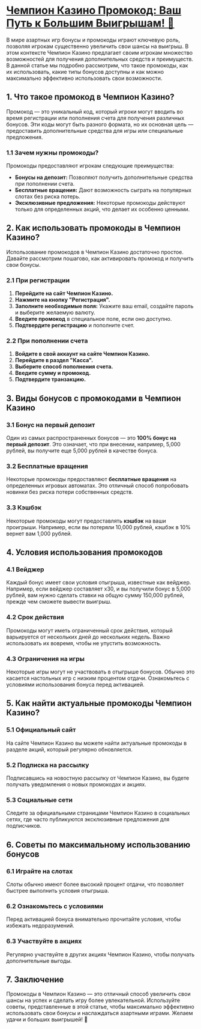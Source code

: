# [Чемпион Казино Промокод: Ваш Путь к Большим Выигрышам! 🎉](https://temon-gter.cfd/go/9n8?p56190p303844p3509t17502)

В мире азартных игр бонусы и промокоды играют ключевую роль, позволяя игрокам существенно увеличить свои шансы на выигрыш. В этом контексте Чемпион Казино предлагает своим игрокам множество возможностей для получения дополнительных средств и преимуществ. В данной статье мы подробно рассмотрим, что такое промокоды, как их использовать, какие типы бонусов доступны и как можно максимально эффективно использовать свои возможности.

## 1. Что такое промокод в Чемпион Казино?

Промокод — это уникальный код, который игроки могут вводить во время регистрации или пополнения счета для получения различных бонусов. Эти коды могут быть разного формата, но их основная цель — предоставить дополнительные средства для игры или специальные предложения.

### 1.1 Зачем нужны промокоды?

Промокоды предоставляют игрокам следующие преимущества:

* **Бонусы на депозит:** Позволяют получить дополнительные средства при пополнении счета.
* **Бесплатные вращения:** Дают возможность сыграть на популярных слотах без риска потерь.
* **Эксклюзивные предложения:** Некоторые промокоды действуют только для определенных акций, что делает их особенно ценными.

## 2. Как использовать промокоды в Чемпион Казино?

Использование промокодов в Чемпион Казино достаточно простое. Давайте рассмотрим пошагово, как активировать промокод и получить свои бонусы.

### 2.1 При регистрации

1. **Перейдите на сайт Чемпион Казино.**
2. **Нажмите на кнопку "Регистрация".**
3. **Заполните необходимые поля:** Укажите ваш email, создайте пароль и выберите желаемую валюту.
4. **Введите промокод** в специальное поле, если оно доступно.
5. **Подтвердите регистрацию** и пополните счет.

### 2.2 При пополнении счета

1. **Войдите в свой аккаунт на сайте Чемпион Казино.**
2. **Перейдите в раздел "Касса".**
3. **Выберите способ пополнения счета.**
4. **Введите сумму и промокод.**
5. **Подтвердите транзакцию.**

## 3. Виды бонусов с промокодами в Чемпион Казино

### 3.1 Бонус на первый депозит

Один из самых распространенных бонусов — это **100% бонус на первый депозит**. Это означает, что при внесении, например, 5,000 рублей, вы получите еще 5,000 рублей в качестве бонуса.

### 3.2 Бесплатные вращения

Некоторые промокоды предоставляют **бесплатные вращения** на определенных игровых автоматах. Это отличный способ попробовать новинки без риска потери собственных средств.

### 3.3 Кэшбэк

Некоторые промокоды могут предоставлять **кэшбэк** на ваши проигрыши. Например, если вы потеряли 10,000 рублей, кэшбэк в 10% вернет вам 1,000 рублей.

## 4. Условия использования промокодов

### 4.1 Вейджер

Каждый бонус имеет свои условия отыгрыша, известные как вейджер. Например, если вейджер составляет x30, и вы получили бонус в 5,000 рублей, вам нужно сделать ставки на общую сумму 150,000 рублей, прежде чем сможете вывести выигрыш.

### 4.2 Срок действия

Промокоды могут иметь ограниченный срок действия, который варьируется от нескольких дней до нескольких недель. Важно использовать их вовремя, чтобы не упустить возможность.

### 4.3 Ограничения на игры

Некоторые игры могут не участвовать в отыгрыше бонусов. Обычно это касается настольных игр с низким процентом отдачи. Ознакомьтесь с условиями использования бонуса перед активацией.

## 5. Как найти актуальные промокоды Чемпион Казино?

### 5.1 Официальный сайт

На сайте Чемпион Казино вы можете найти актуальные промокоды в разделе акций, который регулярно обновляется.

### 5.2 Подписка на рассылку

Подписавшись на новостную рассылку от Чемпион Казино, вы будете получать уведомления о новых промокодах и акциях.

### 5.3 Социальные сети

Следите за официальными страницами Чемпион Казино в социальных сетях, где часто публикуются эксклюзивные предложения для подписчиков.

## 6. Советы по максимальному использованию бонусов

### 6.1 Играйте на слотах

Слоты обычно имеют более высокий процент отдачи, что позволяет быстрее выполнить условия отыгрыша.

### 6.2 Ознакомьтесь с условиями

Перед активацией бонуса внимательно прочитайте условия, чтобы избежать недоразумений.

### 6.3 Участвуйте в акциях

Регулярно участвуйте в других акциях Чемпион Казино, чтобы получать дополнительные выгоды.

## 7. Заключение

Промокоды в Чемпион Казино — это отличный способ увеличить свои шансы на успех и сделать игру более увлекательной. Используйте советы, представленные в этой статье, чтобы максимально эффективно использовать свои бонусы и наслаждаться азартными играми. Желаем удачи и больших выигрышей! 🎊
